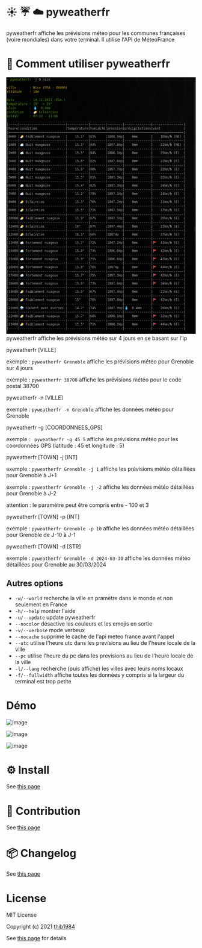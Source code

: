 # :sunny: :umbrella: :cloud: pyweatherfr

pyweatherfr affiche les prévisions méteo pour les communes françaises (voire mondiales) dans votre terminal. Il utilise l'API de MéteoFrance


# 🚀 Comment utiliser **pyweatherfr**
![image](./demo_02.png)
pyweatherfr affiche les prévisions météo sur 4 jours en se basant sur l'ip

pyweatherfr \[VILLE\]

exemple : ``pyweatherfr Grenoble`` affiche les prévisions météo pour Grenoble sur 4 jours

exemple : ``pyweatherfr 38700`` affiche les prévisions météo pour le code postal 38700

pyweatherfr -n \[VILLE\]

exemple : ``pyweatherfr -n Grenoble`` affiche les données météo pour Grenoble 

pyweatherfr -g \[COORDONNEES_GPS\]

exemple : `` pyweatherfr -g 45 5`` affiche les prévisions météo pour les coordonnées GPS (latitude : 45 et longitude : 5)

pyweatherfr \[TOWN\] -j [INT]

exemple : ``pyweatherfr Grenoble -j 1`` affiche les prévisions météo détaillées pour Grenoble à J+1

exemple : ``pyweatherfr Grenoble -j -2`` affiche les données météo détaillées pour Grenoble à J-2

attention : le paramètre peut être compris entre - 100 et 3

pyweatherfr \[TOWN\] -p [INT]

exemple : ``pyweatherfr Grenoble -p 10`` affiche les données météo détaillées pour Grenoble de J-10 à J-1

pyweatherfr \[TOWN\] -d [STR]

exemple : ``pyweatherfr Grenoble -d 2024-03-30`` affiche les données météo détaillées pour Grenoble au 30/03/2024


## Autres options

  - ``-w/--world``  recherche la ville en pramètre dans le monde et non seulement en France
  - ``-h/--help``    montrer l'aide
  - ``-u/--update``  update pyweatherfr
  - ``--nocolor``  désactive les couleurs et les emojis en sortie
  - ``-v/--verbose``  mode verbeux
  - ``--nocache``  supprime le cache de l'api meteo france avant l'appel
  - ``--utc``    utilise l'heure utc dans les previsions au lieu de l'heure locale de la ville
  - ``--pc``    utilise l'heure du pc dans les previsions au lieu de l'heure locale de la ville
  - ``-l/--lang`` recherche (puis affiche) les villes avec leurs noms locaux
  - ``-f/--fullwidth`` affiche toutes les données y compris si la largeur du terminal est trop petite  

# Démo

![image](https://github.com/thib1984/pyweatherfr/assets/45128847/9b0c5353-8e1b-4dfa-86b5-e2d5472a6cf2)

![image](https://github.com/thib1984/pyweatherfr/assets/45128847/e92ceca0-e542-4c15-8eea-6a6067d55af8)

![image](https://github.com/thib1984/pyweatherfr/assets/45128847/2d938bcd-3ee9-432b-a02d-080147ccc974)


# ⚙️ Install

See [this page](INSTALL.md)

# :construction_worker: Contribution

See [this page](CONTRIBUTING.md)

# :package: Changelog

See [this page](CHANGELOG.md)


# License

MIT License

Copyright (c) 2021 [thib1984](https://github.com/thib1984)

See [this page](LICENSE.txt) for details
